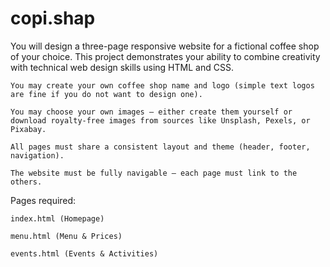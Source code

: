 # copi.shap
You will design a three-page responsive website for a fictional coffee shop of your choice. This project demonstrates your ability to combine creativity with technical web design skills using HTML and CSS.

    You may create your own coffee shop name and logo (simple text logos are fine if you do not want to design one).

    You may choose your own images — either create them yourself or download royalty-free images from sources like Unsplash, Pexels, or Pixabay.

    All pages must share a consistent layout and theme (header, footer, navigation).

    The website must be fully navigable — each page must link to the others.

Pages required:

    index.html (Homepage)

    menu.html (Menu & Prices)

    events.html (Events & Activities)
